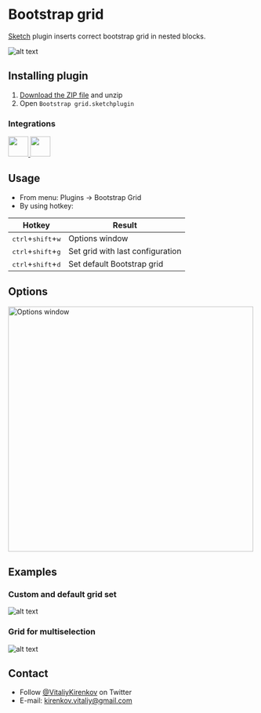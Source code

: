 # Bootstrap grid
[Sketch](https://www.sketchapp.com/) plugin inserts correct bootstrap grid in nested blocks.

![alt text](https://github.com/De-La-Vega/BootstrapGrid/blob/master/resources/demo.gif "Bootstrap grid demo")

## Installing plugin
1. [Download the ZIP file](https://github.com/De-La-Vega/BootstrapGrid/archive/master.zip) and unzip
2. Open `Bootstrap grid.sketchplugin`

### Integrations
<a href="http://bit.ly/SketchRunnerWebsite">
    <img height="41" src="http://bit.ly/RunnerBadgeBlue">
</a>
<a href="https://sketchpacks.com/De-La-Vega/BootstrapGrid/install">
    <img height="41" src="http://sketchpacks-com.s3.amazonaws.com/assets/badges/sketchpacks-badge-install.png" >
</a>

## Usage
* From menu: Plugins -> Bootstrap Grid
* By using hotkey:

| Hotkey         | Result |
| ------------ | ------- |
| <kbd>ctrl</kbd>+<kbd>shift</kbd>+<kbd>w</kbd> | Options window |
| <kbd>ctrl</kbd>+<kbd>shift</kbd>+<kbd>g</kbd> | Set grid with last configuration |
| <kbd>ctrl</kbd>+<kbd>shift</kbd>+<kbd>d</kbd> | Set default Bootstrap grid |

## Options
<img src="https://github.com/De-La-Vega/BootstrapGrid/blob/master/resources/grid-options.jpg" alt="Options window" width="500" />

## Examples
### Custom and default grid set
![alt text](https://github.com/De-La-Vega/BootstrapGrid/blob/master/resources/custom-and-default.gif "Custom and default grid set")

### Grid for multiselection
![alt text](https://github.com/De-La-Vega/BootstrapGrid/blob/master/resources/multiselection.gif "Grid for multiselection")

## Contact
* Follow [@VitaliyKirenkov](https://twitter.com/VitaliyKirenkov) on Twitter
* E-mail: [kirenkov.vitaliy@gmail.com](mailto:kirenkov.vitaliy@gmail.com)